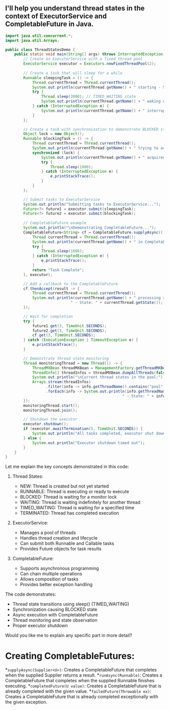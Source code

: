 ## I'll help you understand thread states in the context of ExecutorService and CompletableFuture in Java.



```java
import java.util.concurrent.*;
import java.util.Arrays;

public class ThreadStatesDemo {
    public static void main(String[] args) throws InterruptedException {
        // Create an ExecutorService with a fixed thread pool
        ExecutorService executor = Executors.newFixedThreadPool(2);
        
        // Create a task that will sleep for a while
        Runnable sleepingTask = () -> {
            Thread currentThread = Thread.currentThread();
            System.out.println(currentThread.getName() + " starting - State: " + currentThread.getState());
            try {
                Thread.sleep(2000); // TIMED_WAITING state
                System.out.println(currentThread.getName() + " waking up - State: " + currentThread.getState());
            } catch (InterruptedException e) {
                System.out.println(currentThread.getName() + " interrupted!");
            }
        };

        // Create a task with synchronization to demonstrate BLOCKED state
        Object lock = new Object();
        Runnable blockingTask = () -> {
            Thread currentThread = Thread.currentThread();
            System.out.println(currentThread.getName() + " trying to acquire lock - State: " + currentThread.getState());
            synchronized (lock) {
                System.out.println(currentThread.getName() + " acquired lock - State: " + currentThread.getState());
                try {
                    Thread.sleep(1000);
                } catch (InterruptedException e) {
                    e.printStackTrace();
                }
            }
        };

        // Submit tasks to ExecutorService
        System.out.println("Submitting tasks to ExecutorService...");
        Future<?> future1 = executor.submit(sleepingTask);
        Future<?> future2 = executor.submit(blockingTask);
        
        // CompletableFuture example
        System.out.println("\nDemonstrating CompletableFuture...");
        CompletableFuture<String> cf = CompletableFuture.supplyAsync(() -> {
            Thread currentThread = Thread.currentThread();
            System.out.println(currentThread.getName() + " in CompletableFuture - State: " + currentThread.getState());
            try {
                Thread.sleep(1000);
            } catch (InterruptedException e) {
                e.printStackTrace();
            }
            return "Task Complete";
        }, executor);

        // Add a callback to the CompletableFuture
        cf.thenAccept(result -> {
            Thread currentThread = Thread.currentThread();
            System.out.println(currentThread.getName() + " processing result: " + result + 
                             " - State: " + currentThread.getState());
        });

        // Wait for completion
        try {
            future1.get(3, TimeUnit.SECONDS);
            future2.get(3, TimeUnit.SECONDS);
            cf.get(3, TimeUnit.SECONDS);
        } catch (ExecutionException | TimeoutException e) {
            e.printStackTrace();
        }

        // Demonstrate thread state monitoring
        Thread monitoringThread = new Thread(() -> {
            ThreadMXBean threadMXBean = ManagementFactory.getThreadMXBean();
            ThreadInfo[] threadInfos = threadMXBean.dumpAllThreads(false, false);
            System.out.println("\nCurrent thread states in the pool:");
            Arrays.stream(threadInfos)
                  .filter(info -> info.getThreadName().contains("pool"))
                  .forEach(info -> System.out.println(info.getThreadName() + 
                                                    " - State: " + info.getThreadState()));
        });
        monitoringThread.start();
        monitoringThread.join();

        // Shutdown the executor
        executor.shutdown();
        if (executor.awaitTermination(5, TimeUnit.SECONDS)) {
            System.out.println("All tasks completed, executor shut down successfully");
        } else {
            System.out.println("Executor shutdown timed out");
        }
    }
}

```

Let me explain the key concepts demonstrated in this code:

1. Thread States:
    - NEW: Thread is created but not yet started
    - RUNNABLE: Thread is executing or ready to execute
    - BLOCKED: Thread is waiting for a monitor lock
    - WAITING: Thread is waiting indefinitely for another thread
    - TIMED_WAITING: Thread is waiting for a specified time
    - TERMINATED: Thread has completed execution

2. ExecutorService:
    - Manages a pool of threads
    - Handles thread creation and lifecycle
    - Can submit both Runnable and Callable tasks
    - Provides Future objects for task results

3. CompletableFuture:
    - Supports asynchronous programming
    - Can chain multiple operations
    - Allows composition of tasks
    - Provides better exception handling

The code demonstrates:
- Thread state transitions using sleep() (TIMED_WAITING)
- Synchronization causing BLOCKED state
- Async execution with CompletableFuture
- Thread monitoring and state observation
- Proper executor shutdown

Would you like me to explain any specific part in more detail?


# Creating CompletableFutures:

*`supplyAsync(Supplier<U>)`: Creates a CompletableFuture that completes when the supplied Supplier returns a result.
*`runAsync(Runnable)`: Creates a CompletableFuture that completes when the supplied Runnable finishes executing.
*`completedFuture(U value)`: Creates a CompletableFuture that is already completed with the given value.
*`failedFuture(Throwable ex)`: Creates a CompletableFuture that is already completed exceptionally with the given exception.

